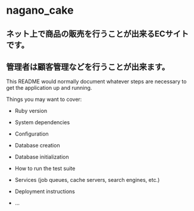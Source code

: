 # nagano_cake
## ネット上で商品の販売を行うことが出来るECサイトです。
## 管理者は顧客管理などを行うことが出来ます。

This README would normally document whatever steps are necessary to get the
application up and running.

Things you may want to cover:

* Ruby version

* System dependencies

* Configuration

* Database creation

* Database initialization

* How to run the test suite

* Services (job queues, cache servers, search engines, etc.)

* Deployment instructions

* ...
